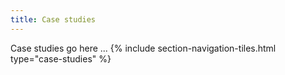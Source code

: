 ```yaml
---
title: Case studies
---
```


Case studies go here ...
{% include section-navigation-tiles.html type="case-studies" %}
